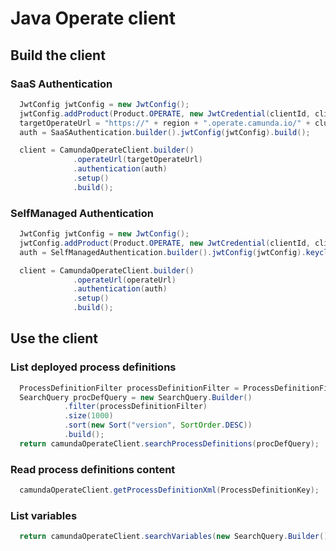 # Java Operate client

## Build the client

### SaaS Authentication

```java
  JwtConfig jwtConfig = new JwtConfig();
  jwtConfig.addProduct(Product.OPERATE, new JwtCredential(clientId, clientSecret));
  targetOperateUrl = "https://" + region + ".operate.camunda.io/" + clusterId;
  auth = SaaSAuthentication.builder().jwtConfig(jwtConfig).build();

  client = CamundaOperateClient.builder()
              .operateUrl(targetOperateUrl)
              .authentication(auth)
              .setup()
              .build();
```

### SelfManaged Authentication

```java
  JwtConfig jwtConfig = new JwtConfig();
  jwtConfig.addProduct(Product.OPERATE, new JwtCredential(clientId, clientSecret));
  auth = SelfManagedAuthentication.builder().jwtConfig(jwtConfig).keycloakUrl(keycloakUrl).build();

  client = CamundaOperateClient.builder()
              .operateUrl(operateUrl)
              .authentication(auth)
              .setup()
              .build();
```

## Use the client

### List deployed process definitions

```java
  ProcessDefinitionFilter processDefinitionFilter = ProcessDefinitionFilter.builder().build();
  SearchQuery procDefQuery = new SearchQuery.Builder()
            .filter(processDefinitionFilter)
            .size(1000)
            .sort(new Sort("version", SortOrder.DESC))
            .build();
  return camundaOperateClient.searchProcessDefinitions(procDefQuery);
```

### Read process definitions content

```java
  camundaOperateClient.getProcessDefinitionXml(ProcessDefinitionKey);
```

### List variables

```java
  return camundaOperateClient.searchVariables(new SearchQuery.Builder().filter(new VariableFilter()).size(100).build());
```
